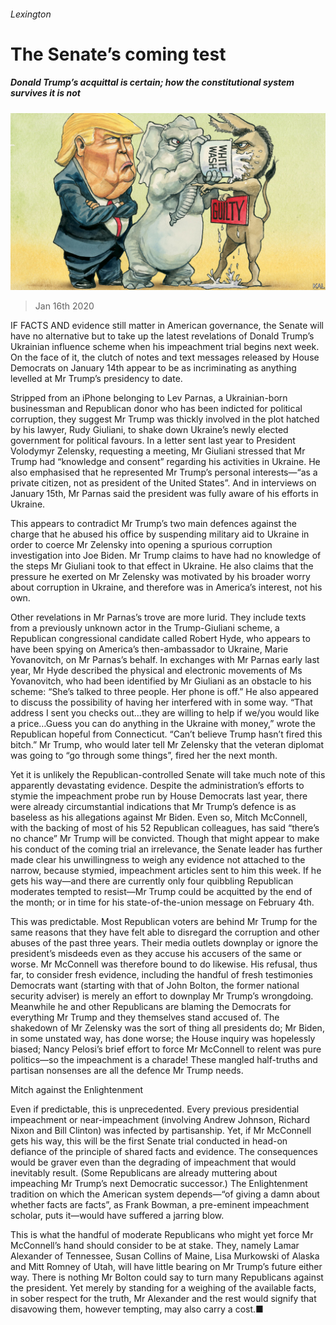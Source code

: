 ###### Lexington

# The Senate’s coming test 

##### Donald Trump’s acquittal is certain; how the constitutional system survives it is not 

![image](images/20200118_USD000_0.jpg) 

> Jan 16th 2020 

IF FACTS AND evidence still matter in American governance, the Senate will have no alternative but to take up the latest revelations of Donald Trump’s Ukrainian influence scheme when his impeachment trial begins next week. On the face of it, the clutch of notes and text messages released by House Democrats on January 14th appear to be as incriminating as anything levelled at Mr Trump’s presidency to date.

Stripped from an iPhone belonging to Lev Parnas, a Ukrainian-born businessman and Republican donor who has been indicted for political corruption, they suggest Mr Trump was thickly involved in the plot hatched by his lawyer, Rudy Giuliani, to shake down Ukraine’s newly elected government for political favours. In a letter sent last year to President Volodymyr Zelensky, requesting a meeting, Mr Giuliani stressed that Mr Trump had “knowledge and consent” regarding his activities in Ukraine. He also emphasised that he represented Mr Trump’s personal interests—“as a private citizen, not as president of the United States”. And in interviews on January 15th, Mr Parnas said the president was fully aware of his efforts in Ukraine.


This appears to contradict Mr Trump’s two main defences against the charge that he abused his office by suspending military aid to Ukraine in order to coerce Mr Zelensky into opening a spurious corruption investigation into Joe Biden. Mr Trump claims to have had no knowledge of the steps Mr Giuliani took to that effect in Ukraine. He also claims that the pressure he exerted on Mr Zelensky was motivated by his broader worry about corruption in Ukraine, and therefore was in America’s interest, not his own.

Other revelations in Mr Parnas’s trove are more lurid. They include texts from a previously unknown actor in the Trump-Giuliani scheme, a Republican congressional candidate called Robert Hyde, who appears to have been spying on America’s then-ambassador to Ukraine, Marie Yovanovitch, on Mr Parnas’s behalf. In exchanges with Mr Parnas early last year, Mr Hyde described the physical and electronic movements of Ms Yovanovitch, who had been identified by Mr Giuliani as an obstacle to his scheme: “She’s talked to three people. Her phone is off.” He also appeared to discuss the possibility of having her interfered with in some way. “That address I sent you checks out…they are willing to help if we/you would like a price…Guess you can do anything in the Ukraine with money,” wrote the Republican hopeful from Connecticut. “Can’t believe Trump hasn’t fired this bitch.” Mr Trump, who would later tell Mr Zelensky that the veteran diplomat was going to “go through some things”, fired her the next month.

Yet it is unlikely the Republican-controlled Senate will take much note of this apparently devastating evidence. Despite the administration’s efforts to stymie the impeachment probe run by House Democrats last year, there were already circumstantial indications that Mr Trump’s defence is as baseless as his allegations against Mr Biden. Even so, Mitch McConnell, with the backing of most of his 52 Republican colleagues, has said “there’s no chance” Mr Trump will be convicted. Though that might appear to make his conduct of the coming trial an irrelevance, the Senate leader has further made clear his unwillingness to weigh any evidence not attached to the narrow, because stymied, impeachment articles sent to him this week. If he gets his way—and there are currently only four quibbling Republican moderates tempted to resist—Mr Trump could be acquitted by the end of the month; or in time for his state-of-the-union message on February 4th.

This was predictable. Most Republican voters are behind Mr Trump for the same reasons that they have felt able to disregard the corruption and other abuses of the past three years. Their media outlets downplay or ignore the president’s misdeeds even as they accuse his accusers of the same or worse. Mr McConnell was therefore bound to do likewise. His refusal, thus far, to consider fresh evidence, including the handful of fresh testimonies Democrats want (starting with that of John Bolton, the former national security adviser) is merely an effort to downplay Mr Trump’s wrongdoing. Meanwhile he and other Republicans are blaming the Democrats for everything Mr Trump and they themselves stand accused of. The shakedown of Mr Zelensky was the sort of thing all presidents do; Mr Biden, in some unstated way, has done worse; the House inquiry was hopelessly biased; Nancy Pelosi’s brief effort to force Mr McConnell to relent was pure politics—so the impeachment is a charade! These mangled half-truths and partisan nonsenses are all the defence Mr Trump needs.

Mitch against the Enlightenment

Even if predictable, this is unprecedented. Every previous presidential impeachment or near-impeachment (involving Andrew Johnson, Richard Nixon and Bill Clinton) was infected by partisanship. Yet, if Mr McConnell gets his way, this will be the first Senate trial conducted in head-on defiance of the principle of shared facts and evidence. The consequences would be graver even than the degrading of impeachment that would inevitably result. (Some Republicans are already muttering about impeaching Mr Trump’s next Democratic successor.) The Enlightenment tradition on which the American system depends—“of giving a damn about whether facts are facts”, as Frank Bowman, a pre-eminent impeachment scholar, puts it—would have suffered a jarring blow.

This is what the handful of moderate Republicans who might yet force Mr McConnell’s hand should consider to be at stake. They, namely Lamar Alexander of Tennessee, Susan Collins of Maine, Lisa Murkowski of Alaska and Mitt Romney of Utah, will have little bearing on Mr Trump’s future either way. There is nothing Mr Bolton could say to turn many Republicans against the president. Yet merely by standing for a weighing of the available facts, in sober respect for the truth, Mr Alexander and the rest would signify that disavowing them, however tempting, may also carry a cost.■

